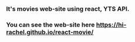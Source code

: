 ### It's movies web-site using react, YTS API. 
### You can see the web-site here https://hi-rachel.github.io/react-movie/
